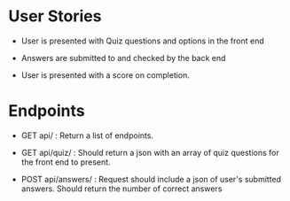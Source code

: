 # User Stories

- User is presented with Quiz questions and options in the front end

- Answers are submitted to and checked by the back end

- User is presented with a score on completion.

# Endpoints

- GET api/ : Return a list of endpoints.

- GET api/quiz/ : Should return a json with an array of quiz questions for the front end to present.

- POST api/answers/ : Request should include a json of user's submitted answers. Should return the number of correct answers
